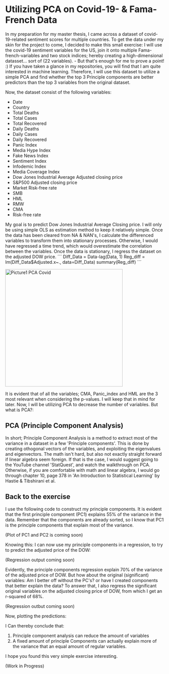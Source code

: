 # Utilizing PCA on Covid-19- & Fama-French Data
In my preparation for my master thesis, I came across a dataset of covid-19-related sentiment scores for multiple countries. To get the data under my skin for the project to come, I decided to make this small exercise: I will use the covid-19 sentiment variables for the US, join it onto multiple Fama-french-variables and two stock indices; hereby creating a high-dimensional datasset... sort of (22 variables). - But that's enough for me to prove a point! :)
If you have taken a glance in my repositories, you will find that I am quite interested in machine learning. Therefore, I will use this dataset to utilize a simple PCA and find whether the top 3 Principle components are better predictors than the top 3 variables from the original dataset.

Now, the dataset consist of the following variables:
- Date
- Country
- Total Deaths
- Total Cases
- Total Recovered
- Daily Deaths
- Daily Cases
- Daily Recovered
- Panic Index
- Media Hype Index
- Fake News Index
- Sentiment Index
- Infodemic Index
- Media Coverage Index
- Dow Jones Industrial Average Adjusted closing price
- S&P500 Adjusted closing price
- Market Risk-free rate
- SMB
- HML
- RMW
- CMA
- Risk-free rate

My goal is to predict Dow Jones Industrial Average Closing price. I will only be using simple OLS as estimation method to keep it relatively simple.
Once the data has been cleared from NA & NAN's, I calculate the differenced variables to transform them into stationary processes. Otherwise, I would have regressed a time trend, which would overestimate the correlation between the variables. Once the data is stationary, I regress the dataset on the adjusted DOW price.
´´´
Diff_Data = Data-lag(Data, 1)
Reg_diff = lm(Diff_Data$Adjusted.x~., data=Diff_Data)
summary(Reg_diff)
´´´

<img width="372" alt="Picture1 PCA Covid" src="https://user-images.githubusercontent.com/69420936/103313096-51b21900-4a1f-11eb-9b86-47258e0ee18e.png">

It is evident that of all the variables; CMA, Panic_index and HML are the 3 most relevant when considering the p-values. I will keep that in mind for later.
Now, I will be utilizing PCA to decrease the number of variables. But what is PCA?:

## PCA (Principle Component Analysis)
In short; Principle Component Analysis is a method to extract most of the variance in a dataset in a few 'Principle components'. This is done by creating othogonal vectors of the variables, and exploiting the eigenvalues and eigenvectors. The math isn't hard, but also not exactly straight forward if linear algebra seem foreign. If that is the case, I would suggest going to the YouTube channel 'StatQuest', and watch the walkthrough on PCA. Otherwise, if you are comfortable with math and linear algebra, I would go through chapter 10, page 378 in 'An Introduction to Statistical Learning' by Hastie & Tibshirani et al. 

## Back to the exercise
I use the following code to construct my principle components. It is evident that the first principle component (PC1) explains 55% of the variance in the data. Remember that the components are already sorted, so I know that PC1 is the principle components that explain most of the variance.

(Plot of PC1 and PC2 is coming soon)

Knowing this: I can now use my principle components in a regression, to try to predict the adjusted price of the DOW:

(Regression output coming soon)

Evidently, the principle components regression explain 70% of the variance of the adjusted price of DOW. But how about the original (significant) variables: Am I better off without the PC's? or have I created components that better explain the data?
To answer that, I also regress the significant original variables on the adjusted closing price of DOW, from which I get an r-squared of 68%.

(Regression outbut coming soon)

Now, plotting the predictions:

I Can thereby conclude that:
1. Principle component analysis can reduce the amount of variables 
2. A fixed amount of principle Components can actually explain more of the variance that an equal amount of regular variables. 

I hope you found this very simple exercise interesting. 

(Work in Progress)

